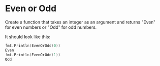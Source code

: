 # Even or Odd

Create a function that takes an integer as an argument and returns "Even" for even numbers or "Odd" for odd numbers.

It should look like this:
```go
fmt.Println(EvenOrOdd(0))
Even
fmt.Println(EvenOrOdd(1))
Odd
```